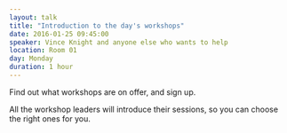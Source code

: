 ```yaml
---
layout: talk
title: "Introduction to the day's workshops"
date: 2016-01-25 09:45:00
speaker: Vince Knight and anyone else who wants to help
location: Room 01
day: Monday
duration: 1 hour
---
```


Find out what workshops are on offer, and sign up.

All the workshop leaders will introduce their sessions, so you can choose the right ones for you.